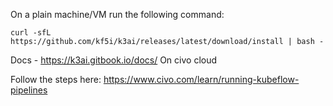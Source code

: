 On a plain machine/VM run the following command:

```
curl -sfL https://github.com/kf5i/k3ai/releases/latest/download/install | bash -
```
Docs - https://k3ai.gitbook.io/docs/
On civo cloud

Follow the steps here:
https://www.civo.com/learn/running-kubeflow-pipelines

 
